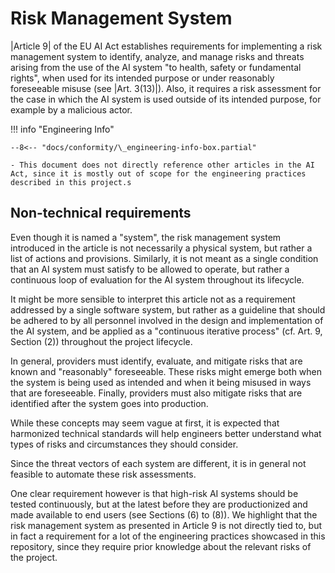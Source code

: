 # Risk Management System

|Article 9| of the EU AI Act establishes requirements for implementing a risk management system to identify, analyze, and manage risks and threats arising from the use of the AI system "to health, safety or fundamental rights", when used for its intended purpose or under reasonably foreseeable misuse (see |Art. 3(13)|).
Also, it requires a risk assessment for the case in which the AI system is used outside of its intended purpose, for example by a malicious actor.

!!! info "Engineering Info"

    --8<-- "docs/conformity/\_engineering-info-box.partial"

    - This document does not directly reference other articles in the AI Act, since it is mostly out of scope for the engineering practices described in this project.s

## Non-technical requirements

Even though it is named a "system", the risk management system introduced in the article is not necessarily a physical system, but rather a list of actions and provisions.
Similarly, it is not meant as a single condition that an AI system must satisfy to be allowed to operate, but rather a continuous loop of evaluation for the AI system throughout its lifecycle.

It might be more sensible to interpret this article not as a requirement addressed by a single software system, but rather as a guideline that should be adhered to by all personnel involved in the design and implementation of the AI system, and be applied as a "continuous iterative process" (cf. Art. 9, Section (2)) throughout the project lifecycle.

In general, providers must identify, evaluate, and mitigate risks that are known and "reasonably" foreseeable.
These risks might emerge both when the system is being used as intended and when it being misused in ways that are foreseeable. Finally, providers must also mitigate risks that are identified after the system goes into production.

While these concepts may seem vague at first, it is expected that harmonized technical standards will help engineers better understand what types of risks and circumstances they should consider.

Since the threat vectors of each system are different, it is in general not feasible to automate these risk assessments.

One clear requirement however is that high-risk AI systems should be tested continuously, but at the latest before they are productionized and made available to end users (see Sections (6) to (8)).
We highlight that the risk management system as presented in Article 9 is not directly tied to, but in fact a requirement for a lot of the engineering practices showcased in this repository, since they require prior knowledge about the relevant risks of the project.
